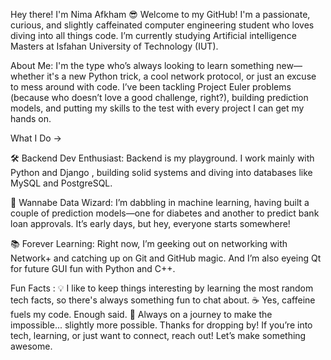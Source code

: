 Hey there! I'm Nima Afkham 😎
Welcome to my GitHub! I'm a passionate, curious, and slightly caffeinated computer engineering student who loves diving into all things code. I’m currently studying Artificial intelligence Masters at Isfahan University of Technology (IUT).

About Me:
I'm the type who’s always looking to learn something new—whether it's a new Python trick, a cool network protocol, or just an excuse to mess around with code. I’ve been tackling Project Euler problems (because who doesn’t love a good challenge, right?), building prediction models, and putting my skills to the test with every project I can get my hands on.

What I Do ->

🛠 Backend Dev Enthusiast: 
Backend is my playground. I work mainly with Python and Django , building solid systems and diving into databases like MySQL and PostgreSQL.

🤖 Wannabe Data Wizard: 
I’m dabbling in machine learning, having built a couple of prediction models—one for diabetes and another to predict bank loan approvals. It’s early days, but hey, everyone starts somewhere!

📚 Forever Learning: 
Right now, I’m geeking out on networking with Network+ and catching up on Git and GitHub magic. And I’m also eyeing Qt for future GUI fun with Python and C++.

Fun Facts :
💡 I like to keep things interesting by learning the most random tech facts, so there's always something fun to chat about.
☕ Yes, caffeine fuels my code. Enough said.
🌱 Always on a journey to make the impossible... slightly more possible.
Thanks for dropping by! If you’re into tech, learning, or just want to connect, reach out! Let’s make something awesome.
